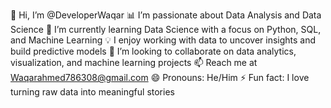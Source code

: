 👋 Hi, I’m @DeveloperWaqar
📊 I’m passionate about Data Analysis and Data Science
🌱 I’m currently learning Data Science with a focus on Python, SQL, and Machine Learning
💡 I enjoy working with data to uncover insights and build predictive models
💞️ I’m looking to collaborate on data analytics, visualization, and machine learning projects
📫 Reach me at Waqarahmed786308@gmail.com
😄 Pronouns: He/Him
⚡ Fun fact: I love turning raw data into meaningful stories
